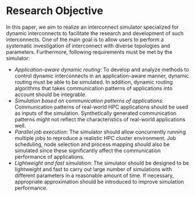 # Research Objective

In this paper, we aim to realize an  interconnect simulator specialized for
dynamic interconnects to facilitate the research and development of such
interconnects. One of the main goal is to allow users to perform a systematic
investigation of interconnect with diverse topologies and parameters.
Furthermore, following requirements must be met by the simulator:

- _Application-aware dynamic routing_: To develop and analyze methods to
  control dynamic interconnects in an application-aware manner, dynamic
  routing must be able to be simulated. In addition, dynamic routing
  algorithms that takes communication patterns of applications into account
  should be integrable.
- _Simulation based on communication patterns of applications_: Communication
  patterns of real-world HPC applications should be used as inputs of the
  simulation. Synthetically generated communication patterns might not reflect
  the characteristics of real-world applications well.
- _Parallel job execution_: The simulator should allow concurrently running
  multiple jobs to reproduce a realistic HPC cluster environment. Job
  scheduling, node selection and process mapping should also be simulated
  since these significantly affect the communication performance of
  applications.
- _Lightweight and fast simulation_: The simulator should be designed to be
  lightweight and fast to carry out large number of simulations with different
  parameters in a reasonable amount of time. If necessary, appropriate
  approximation should be introduced to improve simulation performance.
